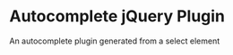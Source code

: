 Autocomplete jQuery Plugin
==========================

An autocomplete plugin generated from a select element